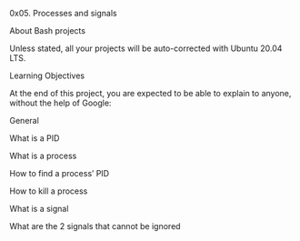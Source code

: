 0x05. Processes and signals

About Bash projects

Unless stated, all your projects will be auto-corrected with Ubuntu 20.04 LTS.

Learning Objectives

At the end of this project, you are expected to be able to explain to anyone, without the help of Google:



General

What is a PID

What is a process

How to find a process’ PID

How to kill a process

What is a signal

What are the 2 signals that cannot be ignored
